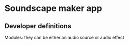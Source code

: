 # Soundscape maker app

## Developer definitions

Modules: they can be either an audio source or audio effect
